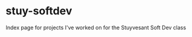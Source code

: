 stuy-softdev
============

Index page for projects I've worked on for the Stuyvesant Soft Dev class
